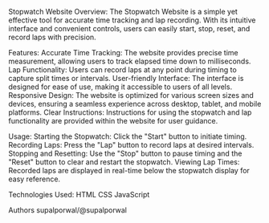Stopwatch Website
Overview:
The Stopwatch Website is a simple yet effective tool for accurate time tracking and lap recording. With its intuitive interface and convenient controls, users can easily start, stop, reset, and record laps with precision.

Features:
Accurate Time Tracking: The website provides precise time measurement, allowing users to track elapsed time down to milliseconds.
Lap Functionality: Users can record laps at any point during timing to capture split times or intervals.
User-friendly Interface: The interface is designed for ease of use, making it accessible to users of all levels.
Responsive Design: The website is optimized for various screen sizes and devices, ensuring a seamless experience across desktop, tablet, and mobile platforms.
Clear Instructions: Instructions for using the stopwatch and lap functionality are provided within the website for user guidance.

Usage:
Starting the Stopwatch: Click the "Start" button to initiate timing.
Recording Laps: Press the "Lap" button to record laps at desired intervals.
Stopping and Resetting: Use the "Stop" button to pause timing and the "Reset" button to clear and restart the stopwatch.
Viewing Lap Times: Recorded laps are displayed in real-time below the stopwatch display for easy reference.

Technologies Used:
HTML
CSS
JavaScript

Authors
supalporwal/@supalporwal
